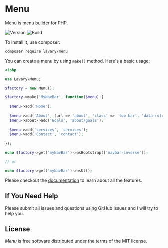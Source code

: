 # Menu

Menu is menu builder for PHP.


![Version](http://img.shields.io/packagist/v/lavary/menu.svg?style=flat-square)
![Build](http://img.shields.io/travis/lavary/menu.svg?style=flat-square)



To install it, use composer:

```bash
composer require lavary/menu
```

You can create a menu by using `make()` method. Here's a basic usage:

```php
<?php

use Lavary\Menu;

$factory = new Menu();

$factory->make('MyNavBar', function($menu) {
  
  $menu->add('Home');
  
  $menu->add('About', [url => 'about', 'class' => 'foo bar', 'data-role' => 'item'])->data('weight', 15);
  $menu->about->add('Goals', 'about/goals');
  
  $menu->add('services', 'services');
  $menu->add('Contact', 'contact');
  
});

echo $factory->get('myNavBar')->asBootstrap(['navbar-inverse']);

// or

echo $factory->get('myNavBar')->asUl();
```

Please checkout the [documentation](https://github.com/lavary/menu/wiki/Menu-Documentation) to learn about all the features.


## If You Need Help

Please submit all issues and questions using GitHub issues and I will try to help you.


## License

*Menu* is free software distributed under the terms of the MIT license.
